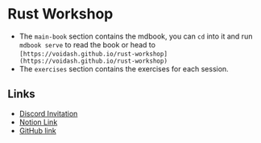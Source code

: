 # Rust Workshop

- The `main-book` section contains the mdbook, you can `cd` into it and run `mdbook serve` to read the book or head to `[https://voidash.github.io/rust-workshop](https://voidash.github.io/rust-workshop)`
- The `exercises` section contains the exercises for each session. 

## Links

- [Discord Invitation]( https://discord.gg/caNvvqMf46 )
- [Notion Link](https://voidash.notion.site/Rust-workshop-298cc6b5d38042bc81cf73bd336b6f9c)
- [GitHub link](https://github.com/voidash/rust-workshop)

